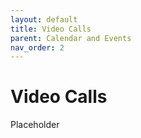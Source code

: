 ```yaml
---
layout: default
title: Video Calls
parent: Calendar and Events
nav_order: 2
---
```


# Video Calls

Placeholder
